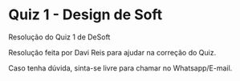 # Quiz 1 - Design de Soft
Resolução do Quiz 1 de DeSoft

Resolução feita por Davi Reis para ajudar na correção do Quiz.

Caso tenha dúvida, sinta-se livre para chamar no Whatsapp/E-mail.